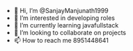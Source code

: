 - 👋 Hi, I’m @SanjayManjunath1999
- 👀 I’m interested in developing roles
- 🌱 I’m currently learning javafullstack
- 💞️ I’m looking to collaborate on projects
- 📫 How to reach me 8951448641

<!---
SanjayManjunath1999/SanjayManjunath1999 is a ✨ special ✨ repository because its `README.md` (this file) appears on your GitHub profile.
You can click the Preview link to take a look at your changes.
--->
